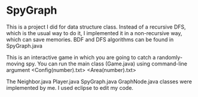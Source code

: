 # SpyGraph
This is a project I did for data structure class. Instead of a recursive DFS, which is the usual way to do it, I implemented it in a non-recursive way, which can save memories. BDF and DFS algorithms can be found in SpyGraph.java

This is an interactive game in which you are going to catch a randomly-moving spy. You can run the main class (Game.java) using command-line argument <Config(number).txt> <Area(number).txt>

The Neighbor.java Player.java SpyGraph.java GraphNode.java classes were implemented by me. I used eclipse to edit my code.
